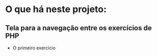 <h1>O que há neste projeto:</h1>

<h2>Tela para a navegação entre os exercícios de PHP</h2>
<ul>
  <li>O primeiro exercício</li>
</ul>
